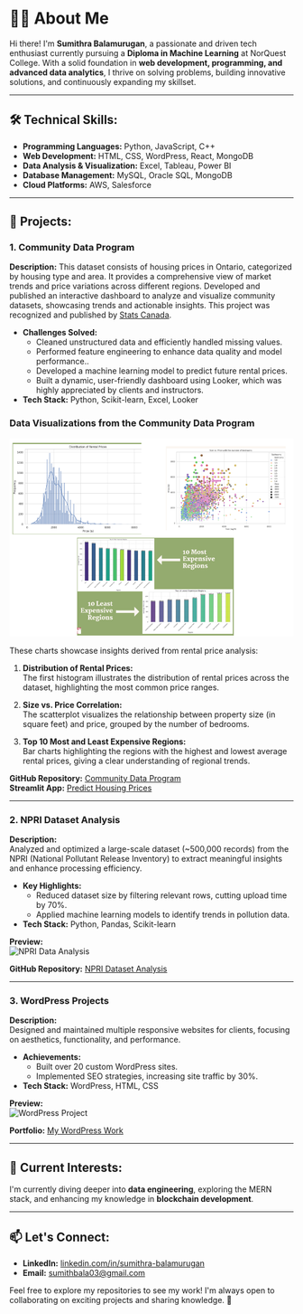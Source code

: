# 👩‍💻 About Me  

Hi there! I'm **Sumithra Balamurugan**, a passionate and driven tech enthusiast currently pursuing a **Diploma in Machine Learning** at NorQuest College. With a solid foundation in **web development, programming, and advanced data analytics**, I thrive on solving problems, building innovative solutions, and continuously expanding my skillset.  

---

## 🛠 Technical Skills:  
- **Programming Languages:** Python, JavaScript, C++  
- **Web Development:** HTML, CSS, WordPress, React, MongoDB  
- **Data Analysis & Visualization:** Excel, Tableau, Power BI  
- **Database Management:** MySQL, Oracle SQL, MongoDB  
- **Cloud Platforms:** AWS, Salesforce  

---

## 🌟 Projects:  

### 1. **Community Data Program**  
**Description:**
This dataset consists of housing prices in Ontario, categorized by housing type and area. It provides a comprehensive view of market trends and price variations across different regions. Developed and published an interactive dashboard to analyze and visualize community datasets, showcasing trends and actionable insights. This project was recognized and published by [Stats Canada](https://www.statcan.gc.ca/en/data-science/network/data-decision).  
- **Challenges Solved:**  
  - Cleaned unstructured data and efficiently handled missing values.  
  - Performed feature engineering to enhance data quality and model performance..
  - Developed a machine learning model to predict future rental prices.
  - Built a dynamic, user-friendly dashboard using Looker, which was highly appreciated by clients and instructors.
- **Tech Stack:** Python, Scikit-learn, Excel, Looker  


### Data Visualizations from the Community Data Program
![Community Data Visualizations](visula_community_data.png)


These charts showcase insights derived from rental price analysis:

1. **Distribution of Rental Prices:**  
   The first histogram illustrates the distribution of rental prices across the dataset, highlighting the most common price ranges.

2. **Size vs. Price Correlation:**  
   The scatterplot visualizes the relationship between property size (in square feet) and price, grouped by the number of bedrooms.

3. **Top 10 Most and Least Expensive Regions:**  
   Bar charts highlighting the regions with the highest and lowest average rental prices, giving a clear understanding of regional trends.



**GitHub Repository:** [Community Data Program](https://github.com/sumithactca/Community-data-project)  
**Streamlit App:** [Predict Housing Prices](https://community-data-project-hwvxcaztzztswrfprgdcq6.streamlit.app/)

---

### 2. **NPRI Dataset Analysis**  
**Description:**  
Analyzed and optimized a large-scale dataset (~500,000 records) from the NPRI (National Pollutant Release Inventory) to extract meaningful insights and enhance processing efficiency.  
- **Key Highlights:**  
  - Reduced dataset size by filtering relevant rows, cutting upload time by 70%.  
  - Applied machine learning models to identify trends in pollution data.  
- **Tech Stack:** Python, Pandas, Scikit-learn  

**Preview:**  
![NPRI Data Analysis](https://via.placeholder.com/800x400.png?text=NPRI+Data+Analysis+Visualization)  

**GitHub Repository:** [NPRI Dataset Analysis](https://github.com/sumithactca/Community-data-project)  

---

### 3. **WordPress Projects**  
**Description:**  
Designed and maintained multiple responsive websites for clients, focusing on aesthetics, functionality, and performance.  
- **Achievements:**  
  - Built over 20 custom WordPress sites.  
  - Implemented SEO strategies, increasing site traffic by 30%.  
- **Tech Stack:** WordPress, HTML, CSS  

**Preview:**  
![WordPress Project](https://via.placeholder.com/800x400.png?text=WordPress+Website+Preview)  

**Portfolio:** [My WordPress Work](#)  

---

## 🌱 Current Interests:  
I'm currently diving deeper into **data engineering**, exploring the MERN stack, and enhancing my knowledge in **blockchain development**.  

---

## 📫 Let's Connect:  
- **LinkedIn:** [linkedin.com/in/sumithra-balamurugan](https://linkedin.com/in/sumithra-balamurugan)  
- **Email:** [sumithbala03@gmail.com](mailto:sumithbala03@gmail.com)  

Feel free to explore my repositories to see my work! I'm always open to collaborating on exciting projects and sharing knowledge. 🚀  
